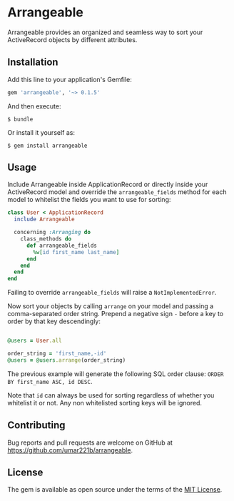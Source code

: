 # Arrangeable

Arrangeable provides an organized and seamless way to sort your ActiveRecord objects by different attributes.

## Installation

Add this line to your application's Gemfile:

```ruby
gem 'arrangeable', '~> 0.1.5'
```

And then execute:

    $ bundle

Or install it yourself as:

    $ gem install arrangeable

## Usage

Include Arrangeable inside ApplicationRecord or directly inside your ActiveRecord model and override the `arrangeable_fields` method for each model to whitelist the fields you want to use for sorting:

```ruby
class User < ApplicationRecord
  include Arrangeable

  concerning :Arranging do
    class_methods do
      def arrangeable_fields
        %w[id first_name last_name]
      end
    end
  end
end
```

Failing to override `arrangeable_fields` will raise a `NotImplementedError`.

Now sort your objects by calling `arrange` on your model and passing a comma-separated order string. Prepend a negative sign `-` before a key to order by that key descendingly:

```ruby

@users = User.all

order_string = 'first_name,-id'
@users = @users.arrange(order_string)
```

The previous example will generate the following SQL order clause: `ORDER BY first_name ASC, id DESC`.

Note that `id` can always be used for sorting regardless of whether you whitelist it or not. Any non whitelisted sorting keys will be ignored.

## Contributing

Bug reports and pull requests are welcome on GitHub at https://github.com/umar221b/arrangeable.

## License

The gem is available as open source under the terms of the [MIT License](https://opensource.org/licenses/MIT).
